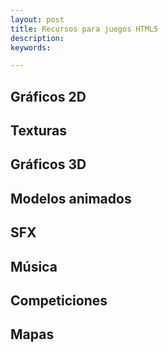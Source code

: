 ```yaml
---
layout: post
title: Recursos para juegos HTML5
description:
keywords:

---
```


## Gráficos 2D

## Texturas

## Gráficos 3D

## Modelos animados

## SFX

## Música

## Competiciones

## Mapas
